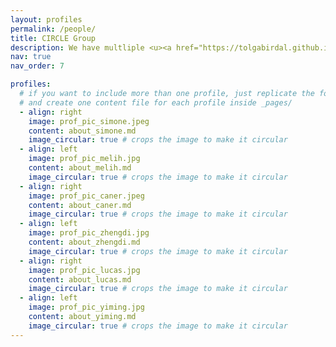 ```yaml
---
layout: profiles
permalink: /people/
title: CIRCLE Group
description: We have multliple <u><a href="https://tolgabirdal.github.io/assets/pdf/circlejobs_phd.pdf">PhD</a></u> and <u><a href="https://tolgabirdal.github.io/assets/pdf/circlejobs.pdf">PostDoc</a></u> positions available. Feel free to e-mail me your CV and ideas. Here are the members of the CIRCLE group.
nav: true
nav_order: 7

profiles:
  # if you want to include more than one profile, just replicate the following block
  # and create one content file for each profile inside _pages/
  - align: right
    image: prof_pic_simone.jpeg
    content: about_simone.md
    image_circular: true # crops the image to make it circular
  - align: left
    image: prof_pic_melih.jpg
    content: about_melih.md
    image_circular: true # crops the image to make it circular
  - align: right
    image: prof_pic_caner.jpeg
    content: about_caner.md
    image_circular: true # crops the image to make it circular
  - align: left
    image: prof_pic_zhengdi.jpg
    content: about_zhengdi.md
    image_circular: true # crops the image to make it circular
  - align: right
    image: prof_pic_lucas.jpg
    content: about_lucas.md
    image_circular: true # crops the image to make it circular
  - align: left
    image: prof_pic_yiming.jpg
    content: about_yiming.md
    image_circular: true # crops the image to make it circular
---
```

<!--
<div>
<strong>Prospective applicants</strong>: I am always looking for outstanding PhD candidates and PostDocs to work on exciting projects in 3D vision and machine learning. We have multliple <a href="https://tolgabirdal.github.io/assets/pdf/circlejobs_phd.pdf">PhD</a> and <a href="https://tolgabirdal.github.io/assets/pdf/circlejobs.pdf">PostDoc</a> positions available. Feel free to e-mail me your CV and ideas. Below are the current members of the CIRCLE group.
</div>-->